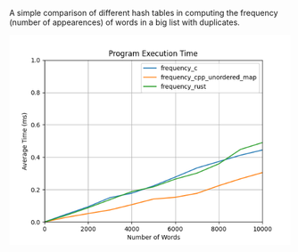 A simple comparison of different hash tables in computing the frequency (number of appearences) of words in a big list with duplicates.

![Image](graph.png)
